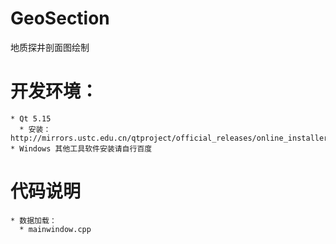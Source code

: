 # GeoSection
地质探井剖面图绘制

  #  开发环境：
    * Qt 5.15 
      * 安装： http://mirrors.ustc.edu.cn/qtproject/official_releases/online_installers/
    * Windows 其他工具软件安装请自行百度
  #  代码说明
    * 数据加载：
      * mainwindow.cpp
    
